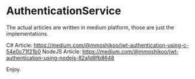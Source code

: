 # AuthenticationService

The actual articles are written in medium platform, those are just the implementations.

C# Article: https://medium.com/@mmoshikoo/jwt-authentication-using-c-54e0c71f21b0
NodeJS Article: https://medium.com/@mmoshikoo/jwt-authentication-using-nodejs-82a1d8fb8648

Enjoy.
